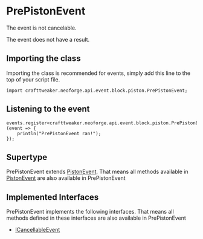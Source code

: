 # PrePistonEvent

The event is not cancelable.

The event does not have a result.

## Importing the class

Importing the class is recommended for events, simply add this line to the top of your script file.
```zenscript
import crafttweaker.neoforge.api.event.block.piston.PrePistonEvent;
```


## Listening to the event

```zenscript
events.register<crafttweaker.neoforge.api.event.block.piston.PrePistonEvent>(event => {
    println("PrePistonEvent ran!");
});
```


## Supertype

PrePistonEvent extends [PistonEvent](/neoforge/api/event/block/piston/PistonEvent). That means all methods available in [PistonEvent](/neoforge/api/event/block/piston/PistonEvent) are also available in PrePistonEvent

## Implemented Interfaces
PrePistonEvent implements the following interfaces. That means all methods defined in these interfaces are also available in PrePistonEvent

- [ICancellableEvent](/neoforge/api/event/ICancellableEvent)


